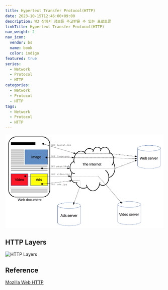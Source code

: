 ```yaml
---
title: Hypertext Transfer Protocol(HTTP)
date: 2023-10-15T12:46:00+09:00
description: W3 상에서 정보를 주고받을 수 있는 프로토콜
linkTitle: Hypertext Transfer Protocol(HTTP)
nav_weight: 2
nav_icon:
  vendor: bs
  name: book
  color: indigo
featured: true
series:
  - Network
  - Protocol
  - HTTP
categories:
  - Network
  - Protocol
  - HTTP
tags:
  - Network
  - Protocol
  - HTTP
---
```


![Fetching a Page](fetching_a_page.png#center)

## HTTP Layers

![HTTP Layers](http-layuers.png#center)

## Reference

[Mozilla Web HTTP](https://developer.mozilla.org/ko/docs/Web/HTTP)
